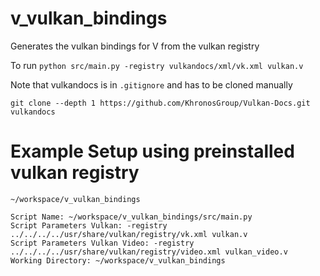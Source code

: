 # v_vulkan_bindings
Generates the vulkan bindings for V from the vulkan registry

To run
`python src/main.py -registry vulkandocs/xml/vk.xml vulkan.v`

Note that vulkandocs is in `.gitignore` and has to be cloned manually

`git clone --depth 1 https://github.com/KhronosGroup/Vulkan-Docs.git vulkandocs`

# Example Setup using preinstalled vulkan registry
```
~/workspace/v_vulkan_bindings

Script Name: ~/workspace/v_vulkan_bindings/src/main.py
Script Parameters Vulkan: -registry ../../../../usr/share/vulkan/registry/vk.xml vulkan.v
Script Parameters Vulkan Video: -registry ../../../../usr/share/vulkan/registry/video.xml vulkan_video.v
Working Directory: ~/workspace/v_vulkan_bindings
```
